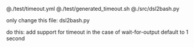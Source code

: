 @./test/timeout.yml
@./test/generated_timeout.sh
@./src/dsl2bash.py

only change this file: dsl2bash.py

do this:
add support for timeout in the case of wait-for-output
default to 1 second
